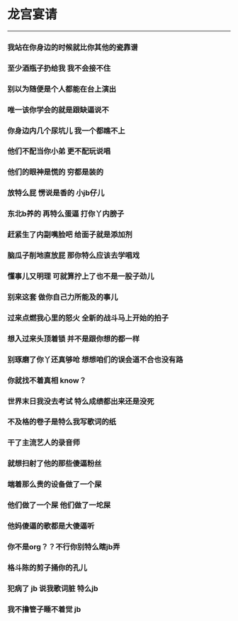 # 龙宫宴请

----
### 我站在你身边的时候就比你其他的瓷靠谱
### 至少酒瓶子扔给我 我不会接不住
### 别以为随便是个人都能在台上演出
### 唯一该你学会的就是跟缺逼说不
### 你身边内几个尿坑儿 我一个都瞧不上
### 他们不配当你小弟 更不配玩说唱
### 他们的眼神是慌的 穷都是装的
### 放特么屁 愣说是香的 小jb仔儿
### 东北b养的 再特么蛋逼 打你丫内膀子
### 
### 赶紧生了内副嘴脸吧 给面子就是添加剂
### 脑瓜子削地直放屁 那你特么应该去学唱戏
### 懂事儿又明理 可就算拧上了也不是一股子劲儿
### 别来这套 做你自己力所能及的事儿
### 过来点燃我心里的怒火 全新的战斗马上开始的拍子
### 想入过来头顶着锁 并不是跟你想的都一样
### 别琢磨了你丫还真够呛 想想咱们的误会道不合也没有路
### 你就找不着真相 know？
### 
### 世界末日我没去考试 特么成绩都出来还是没死
### 不及格的卷子是特么我写歌词的纸
### 干了主流艺人的录音师
### 就想扫射了他的那些傻逼粉丝
### 端着那么贵的设备做了一个屎
### 他们做了一个屎 他们做了一坨屎
### 他妈傻逼的歌都是大傻逼听
### 你不是org？？不行你别特么瞎jb弄
### 格斗陈的剪子捅你的孔儿
### 犯病了 jb 说我歌词脏 特么jb
### 我不撸管子睡不着觉 jb
